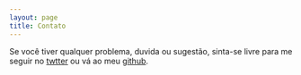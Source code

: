 ```yaml
---
layout: page
title: Contato
---
```


Se você tiver qualquer problema, duvida ou sugestão, sinta-se livre para me seguir no [twtter]() ou vá ao meu [github](https://github.com/jonathan220).
